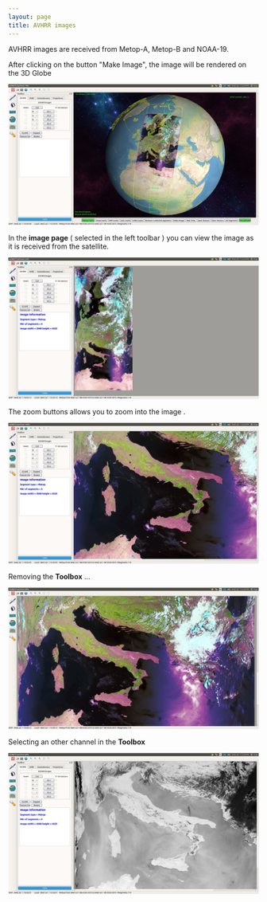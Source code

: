 ```yaml
---
layout: page
title: AVHRR images
---
```


AVHRR images are received from Metop-A, Metop-B and NOAA-19.

After clicking on the button "Make Image", the image will be rendered on the 3D Globe

![_config.yml](/images/Screenshot_AVHRR_1.jpg)

In the **image page** ( selected in the left toolbar ) you can view the image as it is received from the satellite.

![_config.yml](/images/Screenshot_AVHRR_2.jpg)

The zoom buttons allows you to zoom into the image .

![_config.yml](/images/Screenshot_AVHRR_3.jpg)

Removing the **Toolbox** ...

![_config.yml](/images/Screenshot_AVHRR_4.jpg)

Selecting an other channel in the **Toolbox**

![_config.yml](/images/Screenshot_AVHRR_5.jpg)
